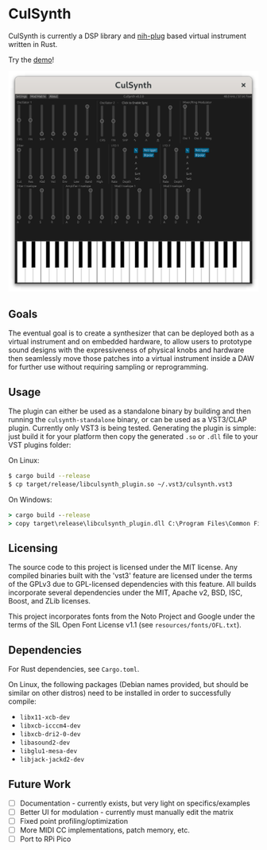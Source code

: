 # CulSynth

CulSynth is currently a DSP library and [nih-plug](https://github.com/robbert-vdh/nih-plug)
based virtual instrument written in Rust.

Try the [demo](https://rbmj.github.io/culsynth/)!

![Screenshot](screenshot.png)

## Goals

The eventual goal is to create a synthesizer that can be deployed both as a virtual
instrument and on embedded hardware, to allow users to prototype sound designs
with the expressiveness of physical knobs and hardware then seamlessly move those
patches into a virtual instrument inside a DAW for further use without requiring
sampling or reprogramming.

## Usage

The plugin can either be used as a standalone binary by building and then running
the `culsynth-standalone` binary, or can be used as a VST3/CLAP plugin.  Currently
only VST3 is being tested.  Generating the plugin is simple:  just build it for
your platform then copy the generated `.so` or `.dll` file to your VST plugins
folder:

On Linux:

```bash
$ cargo build --release
$ cp target/release/libculsynth_plugin.so ~/.vst3/culsynth.vst3
```

On Windows:

```bat
> cargo build --release
> copy target\release\libculsynth_plugin.dll C:\Program Files\Common Files\VST3\culsynth.vst3
```

## Licensing

The source code to this project is licensed under the MIT license.  Any compiled
binaries built with the 'vst3' feature are licensed under the terms of the GPLv3
due to GPL-licensed dependencies with this feature.  All builds incorporate
several dependencies under the MIT, Apache v2, BSD, ISC, Boost, and ZLib licenses.

This project incorporates fonts from the Noto Project and Google under the terms
of the SIL Open Font License v1.1 (see `resources/fonts/OFL.txt`).

## Dependencies

For Rust dependencies, see `Cargo.toml`.

On Linux, the following packages (Debian names provided, but should be similar on other
distros) need to be installed in order to successfully compile:

- `libx11-xcb-dev`
- `libxcb-icccm4-dev`
- `libxcb-dri2-0-dev`
- `libasound2-dev`
- `libglu1-mesa-dev`
- `libjack-jackd2-dev`

## Future Work

- [ ] Documentation - currently exists, but very light on specifics/examples
- [ ] Better UI for modulation - currently must manually edit the matrix
- [ ] Fixed point profiling/optimization
- [ ] More MIDI CC implementations, patch memory, etc.
- [ ] Port to RPi Pico
